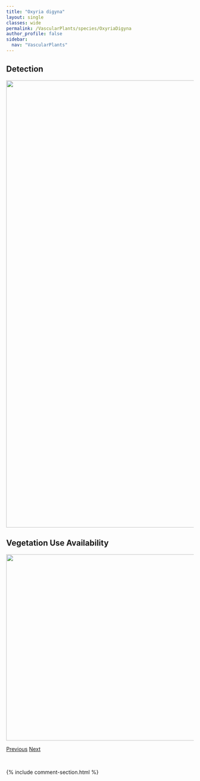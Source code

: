 ```yaml
---
title: "Oxyria digyna"
layout: single
classes: wide
permalink: /VascularPlants/species/OxyriaDigyna
author_profile: false
sidebar:
  nav: "VascularPlants"
---
```


<h2>Detection</h2>

<a href="https://drive.google.com/uc?export=view&id=1T-wnrWNWPfiGhThZvQYsyYLkMN8pN0Mm">
<img src="https://drive.google.com/uc?export=view&id=1T-wnrWNWPfiGhThZvQYsyYLkMN8pN0Mm" height = "1200" width = "800">
</a>


<h2>Vegetation Use Availability</h2>

<a href="https://drive.google.com/uc?export=view&id=1tmYqkiGwL4IAtn3EzIurb7tmX0iKVLW_">
<img src="https://drive.google.com/uc?export=view&id=1tmYqkiGwL4IAtn3EzIurb7tmX0iKVLW_" height = "500" width = "1000">
</a>


<a href="/DevelopmentWebsite/VascularPlants/species/OxybasisSalina" class="pagination--pager" title="Oxybasis salina">Previous</a> <a href="/DevelopmentWebsite/VascularPlants/species/Oxytropis" class="pagination--pager" title="Oxytropis">Next</a>

<p>&nbsp;</p>

{% include comment-section.html %}
